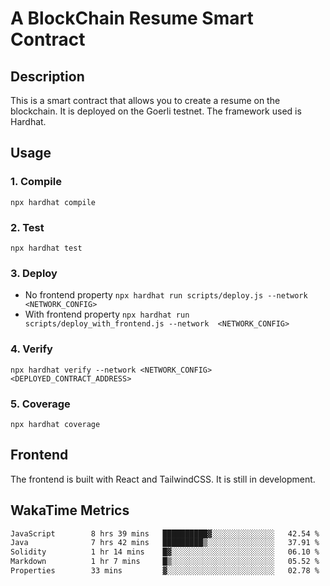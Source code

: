 # A BlockChain Resume Smart Contract
## Description
This is a smart contract that allows you to create a resume on the blockchain. It is deployed on the Goerli testnet. The framework used is Hardhat.
## Usage
### 1. Compile
``` npx hardhat compile ```
### 2. Test
``` npx hardhat test ```
### 3. Deploy
- No frontend property
``` npx hardhat run scripts/deploy.js --network  <NETWORK_CONFIG> ```
- With frontend property
``` npx hardhat run scripts/deploy_with_frontend.js --network  <NETWORK_CONFIG> ```
### 4. Verify
``` npx hardhat verify --network <NETWORK_CONFIG> <DEPLOYED_CONTRACT_ADDRESS> ```
### 5. Coverage
``` npx hardhat coverage ```
## Frontend
The frontend is built with React and TailwindCSS. It is still in development.
## WakaTime Metrics
<!--START_SECTION:waka-->

```txt
JavaScript        8 hrs 39 mins   ██████████▓░░░░░░░░░░░░░░   42.54 %
Java              7 hrs 42 mins   █████████▒░░░░░░░░░░░░░░░   37.91 %
Solidity          1 hr 14 mins    █▓░░░░░░░░░░░░░░░░░░░░░░░   06.10 %
Markdown          1 hr 7 mins     █▒░░░░░░░░░░░░░░░░░░░░░░░   05.52 %
Properties        33 mins         ▓░░░░░░░░░░░░░░░░░░░░░░░░   02.78 %
```

<!--END_SECTION:waka-->
